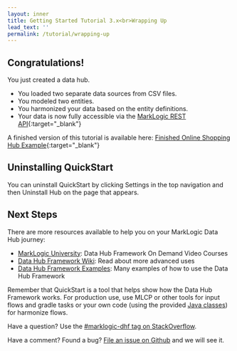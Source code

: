 ```yaml
---
layout: inner
title: Getting Started Tutorial 3.x<br>Wrapping Up
lead_text: ''
permalink: /tutorial/wrapping-up
---
```


## Congratulations!
You just created a data hub.

- You loaded two separate data sources from CSV files.
- You modeled two entities.
- You harmonized your data based on the entity definitions.
- Your data is now fully accessible via the [MarkLogic REST API](https://docs.marklogic.com/REST/client){:target="_blank"}

A finished version of this tutorial is available here: [Finished Online Shopping Hub Example](https://github.com/marklogic-community/marklogic-data-hub/tree/develop/examples/online-store){:target="_blank"}

## Uninstalling QuickStart

You can uninstall QuickStart by clicking Settings in the top navigation and then Uninstall Hub on the page that appears.

## Next Steps

There are more resources available to help you on your MarkLogic Data Hub journey:

- [MarkLogic University](https://mlu.marklogic.com/ondemand/index.xqy?q=Series%3A%22Operational%20Data%20Hubs%22): Data Hub Framework On Demand Video Courses
- [Data Hub Framework Wiki](https://github.com/marklogic-community/marklogic-data-hub/wiki): Read about more advanced uses
- [Data Hub Framework Examples](https://github.com/marklogic-community/marklogic-data-hub/tree/develop/examples): Many examples of how to use the Data Hub Framework

Remember that QuickStart is a tool that helps show how the Data Hub Framework works. For production use, use MLCP or other tools for input flows and gradle tasks or your own code (using the provided [Java classes](../../harmonize/java/)) for harmonize flows.

Have a question? Use the [#marklogic-dhf tag on StackOverflow](https://stackoverflow.com/questions/ask?tags=marklogic-dhf).

Have a comment? Found a bug? [File an issue on Github](https://github.com/marklogic-community/marklogic-data-hub/issues/new) and we will see it.
